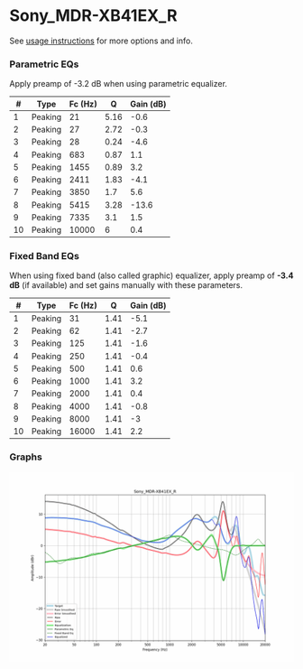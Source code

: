 # Sony_MDR-XB41EX_R
See [usage instructions](https://github.com/jaakkopasanen/AutoEq#usage) for more options and info.

### Parametric EQs
Apply preamp of -3.2 dB when using parametric equalizer.

|   # | Type    |   Fc (Hz) |    Q |   Gain (dB) |
|-----|---------|-----------|------|-------------|
|   1 | Peaking |        21 | 5.16 |        -0.6 |
|   2 | Peaking |        27 | 2.72 |        -0.3 |
|   3 | Peaking |        28 | 0.24 |        -4.6 |
|   4 | Peaking |       683 | 0.87 |         1.1 |
|   5 | Peaking |      1455 | 0.89 |         3.2 |
|   6 | Peaking |      2411 | 1.83 |        -4.1 |
|   7 | Peaking |      3850 | 1.7  |         5.6 |
|   8 | Peaking |      5415 | 3.28 |       -13.6 |
|   9 | Peaking |      7335 | 3.1  |         1.5 |
|  10 | Peaking |     10000 | 6    |         0.4 |

### Fixed Band EQs
When using fixed band (also called graphic) equalizer, apply preamp of **-3.4 dB** (if available) and set gains manually with these parameters.

|   # | Type    |   Fc (Hz) |    Q |   Gain (dB) |
|-----|---------|-----------|------|-------------|
|   1 | Peaking |        31 | 1.41 |        -5.1 |
|   2 | Peaking |        62 | 1.41 |        -2.7 |
|   3 | Peaking |       125 | 1.41 |        -1.6 |
|   4 | Peaking |       250 | 1.41 |        -0.4 |
|   5 | Peaking |       500 | 1.41 |         0.6 |
|   6 | Peaking |      1000 | 1.41 |         3.2 |
|   7 | Peaking |      2000 | 1.41 |         0.4 |
|   8 | Peaking |      4000 | 1.41 |        -0.8 |
|   9 | Peaking |      8000 | 1.41 |        -3   |
|  10 | Peaking |     16000 | 1.41 |         2.2 |

### Graphs
![](./Sony_MDR-XB41EX_R.png)
